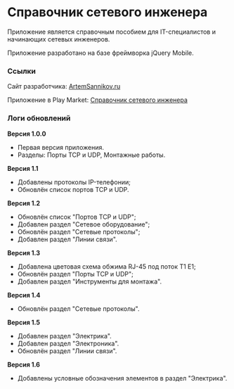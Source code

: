 # Справочник сетевого инженера

Приложение является справочным пособием для IT-специалистов и начинающих сетевых инженеров.

Приложение разработано на базе фреймворка jQuery Mobile.

### Ссылки

Сайт разработчика: [ArtemSannikov.ru](http://artemsannikov.ru)

Приложение в Play Market: [Справочник сетевого инженера](https://play.google.com/store/apps/details?id=network.engineer)

### Логи обновлений

**Версия 1.0.0**

* Первая версия приложения.
* Разделы: Порты TCP и UDP, Монтажные работы.

**Версия 1.1**

* Добавлены протоколы IP-телефонии;
* Обновлён список портов TCP и UDP.

**Версия 1.2**

* Обновлён список "Портов TCP и UDP";
* Добавлен раздел "Сетевое оборудование";
* Обновлён раздел "Сетевые протоколы";
* Добавлен раздел "Линии связи".

**Версия 1.3**

* Добавлена цветовая схема обжима RJ-45 под поток T1 E1;
* Обновлён раздел "Порты TCP и UDP";
* Добавлен раздел "Инструменты для монтажа".

**Версия 1.4**

* Обновлён раздел "Сетевые протоколы".

**Версия 1.5**

* Добавлен раздел "Электрика".
* Добавлен раздел "Электроника".
* Обновлён раздел "Линии связи".

**Версия 1.6**

* Добавлены условные обозначения элементов в раздел "Электрика".